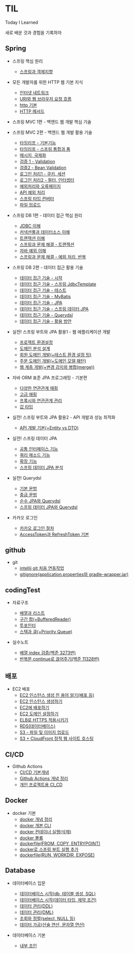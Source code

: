 # TIL
Today I Learned

새로 배운 것과 경험을 기록하자

Spring
--
- 스프링 핵심 원리
    - [스프링과 객체지향](https://github.com/wisenick1/TIL/blob/main/spring/%EC%8A%A4%ED%94%84%EB%A7%81%20%ED%95%B5%EC%8B%AC%20%EC%9B%90%EB%A6%AC/%EC%8A%A4%ED%94%84%EB%A7%81%EA%B3%BC%20%EA%B0%9D%EC%B2%B4%EC%A7%80%ED%96%A5.md)

- 모든 개발자를 위한 HTTP 웹 기본 지식
    - [인터넷 네트워크](https://github.com/wisenick1/TIL/blob/main/spring/모든%20개발자를%20위한%20HTTP%20웹%20기본%20지식/인터넷%20네트워크.md)
    - [URI와 웹 브라우저 요청 흐름](https://github.com/wisenick1/TIL/blob/main/spring/모든%20개발자를%20위한%20HTTP%20웹%20기본%20지식/URI와%20웹%20브라우저%20요청%20흐름.md)
    - [http 기본](https://github.com/wisenick1/TIL/blob/main/spring/모든%20개발자를%20위한%20HTTP%20웹%20기본%20지식/http%20기본.md)
    - [HTTP 메서드](https://github.com/wisenick1/TIL/blob/main/spring/모든%20개발자를%20위한%20HTTP%20웹%20기본%20지식/HTTP%20메서드.md)
    

- 스프링 MVC 1편 - 백엔드 웹 개발 핵심 기술
    
    



- 스프링 MVC 2편 - 백엔드 웹 개발 활용 기술
    - [타임리프 - 기본기능](https://github.com/wisenick1/TIL/blob/main/spring/%EC%8A%A4%ED%94%84%EB%A7%81%20MVC%202%ED%8E%B8%20-%20%EB%B0%B1%EC%97%94%EB%93%9C%20%EC%9B%B9%20%EA%B0%9C%EB%B0%9C%20%ED%99%9C%EC%9A%A9%20%EA%B8%B0%EC%88%A0/%ED%83%80%EC%9E%84%EB%A6%AC%ED%94%84%20-%20%EA%B8%B0%EB%B3%B8%EA%B8%B0%EB%8A%A5.md)
    - [타임리프 - 스프링 통합과 폼](https://github.com/wisenick1/TIL/blob/main/spring/%EC%8A%A4%ED%94%84%EB%A7%81%20MVC%202%ED%8E%B8%20-%20%EB%B0%B1%EC%97%94%EB%93%9C%20%EC%9B%B9%20%EA%B0%9C%EB%B0%9C%20%ED%99%9C%EC%9A%A9%20%EA%B8%B0%EC%88%A0/%ED%83%80%EC%9E%84%EB%A6%AC%ED%94%84%20-%20%EC%8A%A4%ED%94%84%EB%A7%81%20%ED%86%B5%ED%95%A9%EA%B3%BC%20%ED%8F%BC.md)
    - [메시지, 국제화](https://github.com/wisenick1/TIL/blob/main/spring/%EC%8A%A4%ED%94%84%EB%A7%81%20MVC%202%ED%8E%B8%20-%20%EB%B0%B1%EC%97%94%EB%93%9C%20%EC%9B%B9%20%EA%B0%9C%EB%B0%9C%20%ED%99%9C%EC%9A%A9%20%EA%B8%B0%EC%88%A0/%EB%A9%94%EC%8B%9C%EC%A7%80%2C%20%EA%B5%AD%EC%A0%9C%ED%99%94.md)
    - [검증 1 - Validation](https://github.com/wisenick1/TIL/blob/main/spring/%EC%8A%A4%ED%94%84%EB%A7%81%20MVC%202%ED%8E%B8%20-%20%EB%B0%B1%EC%97%94%EB%93%9C%20%EC%9B%B9%20%EA%B0%9C%EB%B0%9C%20%ED%99%9C%EC%9A%A9%20%EA%B8%B0%EC%88%A0/%EA%B2%80%EC%A6%9D1%20-%20Validation.md)
    - [검증2 - Bean Validation](https://github.com/wisenick1/TIL/blob/main/spring/%EC%8A%A4%ED%94%84%EB%A7%81%20MVC%202%ED%8E%B8%20-%20%EB%B0%B1%EC%97%94%EB%93%9C%20%EC%9B%B9%20%EA%B0%9C%EB%B0%9C%20%ED%99%9C%EC%9A%A9%20%EA%B8%B0%EC%88%A0/%EA%B2%80%EC%A6%9D2%20-%20Bean%20Balidation.md)
    - [로그인 처리1 - 쿠키, 세션](https://github.com/wisenick1/TIL/blob/main/spring/%EC%8A%A4%ED%94%84%EB%A7%81%20MVC%202%ED%8E%B8%20-%20%EB%B0%B1%EC%97%94%EB%93%9C%20%EC%9B%B9%20%EA%B0%9C%EB%B0%9C%20%ED%99%9C%EC%9A%A9%20%EA%B8%B0%EC%88%A0/%EB%A1%9C%EA%B7%B8%EC%9D%B8%20%EC%B2%98%EB%A6%AC1%20-%20%EC%BF%A0%ED%82%A4%2C%20%EC%84%B8%EC%85%98.md)
    - [로그인 처리2 - 필터, 인터셉터](https://github.com/wisenick1/TIL/blob/main/spring/%EC%8A%A4%ED%94%84%EB%A7%81%20MVC%202%ED%8E%B8%20-%20%EB%B0%B1%EC%97%94%EB%93%9C%20%EC%9B%B9%20%EA%B0%9C%EB%B0%9C%20%ED%99%9C%EC%9A%A9%20%EA%B8%B0%EC%88%A0/%EB%A1%9C%EA%B7%B8%EC%9D%B8%20%EC%B2%98%EB%A6%AC2%20-%20%ED%95%84%ED%84%B0%2C%20%EC%9D%B8%ED%84%B0%EC%85%89%ED%84%B0.md)
    - [예외처리와 오류페이지](https://github.com/wisenick1/TIL/blob/main/spring/%EC%8A%A4%ED%94%84%EB%A7%81%20MVC%202%ED%8E%B8%20-%20%EB%B0%B1%EC%97%94%EB%93%9C%20%EC%9B%B9%20%EA%B0%9C%EB%B0%9C%20%ED%99%9C%EC%9A%A9%20%EA%B8%B0%EC%88%A0/%EC%98%88%EC%99%B8%EC%B2%98%EB%A6%AC%EC%99%80%20%EC%98%A4%EB%A5%98%ED%8E%98%EC%9D%B4%EC%A7%80.md)
    - [API 예외 처리](https://github.com/wisenick1/TIL/blob/main/spring/%EC%8A%A4%ED%94%84%EB%A7%81%20MVC%202%ED%8E%B8%20-%20%EB%B0%B1%EC%97%94%EB%93%9C%20%EC%9B%B9%20%EA%B0%9C%EB%B0%9C%20%ED%99%9C%EC%9A%A9%20%EA%B8%B0%EC%88%A0/API%20%EC%98%88%EC%99%B8%20%EC%B2%98%EB%A6%AC.md)
    - [스프링 타입 컨버터](https://github.com/wisenick1/TIL/blob/main/spring/%EC%8A%A4%ED%94%84%EB%A7%81%20MVC%202%ED%8E%B8%20-%20%EB%B0%B1%EC%97%94%EB%93%9C%20%EC%9B%B9%20%EA%B0%9C%EB%B0%9C%20%ED%99%9C%EC%9A%A9%20%EA%B8%B0%EC%88%A0/%EC%8A%A4%ED%94%84%EB%A7%81%20%ED%83%80%EC%9E%85%20%EC%BB%A8%EB%B2%84%ED%84%B0.md)
    - [파일 업로드](https://github.com/wisenick1/TIL/blob/main/spring/%EC%8A%A4%ED%94%84%EB%A7%81%20MVC%202%ED%8E%B8%20-%20%EB%B0%B1%EC%97%94%EB%93%9C%20%EC%9B%B9%20%EA%B0%9C%EB%B0%9C%20%ED%99%9C%EC%9A%A9%20%EA%B8%B0%EC%88%A0/%ED%8C%8C%EC%9D%BC%20%EC%97%85%EB%A1%9C%EB%93%9C.md)


- 스프링 DB 1편 - 데이터 접근 핵심 원리
    - [JDBC 이해](https://github.com/wisenick1/TIL/blob/main/spring/%EC%8A%A4%ED%94%84%EB%A7%81%20DB%201%ED%8E%B8%20-%20%EB%8D%B0%EC%9D%B4%ED%84%B0%20%EC%A0%91%EA%B7%BC%20%ED%95%B5%EC%8B%AC%20%EC%9B%90%EB%A6%AC/JDBC%20%EC%9D%B4%ED%95%B4.md)   
    - [커넥션풀과 데이터소스 이해](https://github.com/wisenick1/TIL/blob/main/spring/%EC%8A%A4%ED%94%84%EB%A7%81%20DB%201%ED%8E%B8%20-%20%EB%8D%B0%EC%9D%B4%ED%84%B0%20%EC%A0%91%EA%B7%BC%20%ED%95%B5%EC%8B%AC%20%EC%9B%90%EB%A6%AC/%EC%BB%A4%EB%84%A5%EC%85%98%ED%92%80%EA%B3%BC%20%EB%8D%B0%EC%9D%B4%ED%84%B0%EC%86%8C%EC%8A%A4%20%EC%9D%B4%ED%95%B4.md)
    - [트랜잭션 이해](https://github.com/wisenick1/TIL/blob/main/spring/%EC%8A%A4%ED%94%84%EB%A7%81%20DB%201%ED%8E%B8%20-%20%EB%8D%B0%EC%9D%B4%ED%84%B0%20%EC%A0%91%EA%B7%BC%20%ED%95%B5%EC%8B%AC%20%EC%9B%90%EB%A6%AC/%ED%8A%B8%EB%9E%9C%EC%9E%AD%EC%85%98%20%EC%9D%B4%ED%95%B4.md)
    - [스프링과 문제 해결 - 트랜젝션](https://github.com/wisenick1/TIL/blob/main/spring/%EC%8A%A4%ED%94%84%EB%A7%81%20DB%201%ED%8E%B8%20-%20%EB%8D%B0%EC%9D%B4%ED%84%B0%20%EC%A0%91%EA%B7%BC%20%ED%95%B5%EC%8B%AC%20%EC%9B%90%EB%A6%AC/%EC%8A%A4%ED%94%84%EB%A7%81%EA%B3%BC%20%EB%AC%B8%EC%A0%9C%20%ED%95%B4%EA%B2%B0%20-%20%ED%8A%B8%EB%9E%9C%EC%A0%9D%EC%85%98.md)
    - [자바 예외 이해](https://github.com/wisenick1/TIL/blob/main/spring/%EC%8A%A4%ED%94%84%EB%A7%81%20DB%201%ED%8E%B8%20-%20%EB%8D%B0%EC%9D%B4%ED%84%B0%20%EC%A0%91%EA%B7%BC%20%ED%95%B5%EC%8B%AC%20%EC%9B%90%EB%A6%AC/%EC%9E%90%EB%B0%94%20%EC%98%88%EC%99%B8%20%EC%9D%B4%ED%95%B4.md)
    - [스프링과 문제 해결 - 예외 처리, 반복](https://github.com/wisenick1/TIL/blob/main/spring/%EC%8A%A4%ED%94%84%EB%A7%81%20DB%201%ED%8E%B8%20-%20%EB%8D%B0%EC%9D%B4%ED%84%B0%20%EC%A0%91%EA%B7%BC%20%ED%95%B5%EC%8B%AC%20%EC%9B%90%EB%A6%AC/%EC%8A%A4%ED%94%84%EB%A7%81%EA%B3%BC%20%EB%AC%B8%EC%A0%9C%20%ED%95%B4%EA%B2%B0%20-%20%EC%98%88%EC%99%B8%20%EC%B2%98%EB%A6%AC%2C%20%EB%B0%98%EB%B3%B5.md)

- 스프링 DB 2편 - 데이터 접근 활용 기술
    - [데이터 접근 기술 - 시작](https://github.com/wisenick1/TIL/blob/main/spring/%EC%8A%A4%ED%94%84%EB%A7%81%20DB%202%ED%8E%B8%20-%20%EC%8A%A4%ED%94%84%EB%A7%81%20DB%202%ED%8E%B8%20-%20%EB%8D%B0%EC%9D%B4%ED%84%B0%20%EC%A0%91%EA%B7%BC%20%ED%99%9C%EC%9A%A9%20%EA%B8%B0%EC%88%A0/%EB%8D%B0%EC%9D%B4%ED%84%B0%20%EC%A0%91%EA%B7%BC%20%EA%B8%B0%EC%88%A0%20-%20%EC%8B%9C%EC%9E%91.md)
    - [데이터 접근 기술 - 스프링 JdbcTemplate](https://github.com/wisenick1/TIL/blob/main/spring/%EC%8A%A4%ED%94%84%EB%A7%81%20DB%202%ED%8E%B8%20-%20%EB%8D%B0%EC%9D%B4%ED%84%B0%20%EC%A0%91%EA%B7%BC%20%ED%99%9C%EC%9A%A9%20%EA%B8%B0%EC%88%A0/%EB%8D%B0%EC%9D%B4%ED%84%B0%20%EC%A0%91%EA%B7%BC%20%EA%B8%B0%EC%88%A0%20-%20%EC%8A%A4%ED%94%84%EB%A7%81%20JdbcTemplate.md)
    - [데이터 접근 기술 - 테스트](https://github.com/wisenick1/TIL/blob/main/spring/%EC%8A%A4%ED%94%84%EB%A7%81%20DB%202%ED%8E%B8%20-%20%EB%8D%B0%EC%9D%B4%ED%84%B0%20%EC%A0%91%EA%B7%BC%20%ED%99%9C%EC%9A%A9%20%EA%B8%B0%EC%88%A0/%EB%8D%B0%EC%9D%B4%ED%84%B0%20%EC%A0%91%EA%B7%BC%20%EA%B8%B0%EC%88%A0%20-%20%ED%85%8C%EC%8A%A4%ED%8A%B8.md)
    - [데이터 접근 기술 - MyBatis](https://github.com/wisenick1/TIL/blob/main/spring/%EC%8A%A4%ED%94%84%EB%A7%81%20DB%202%ED%8E%B8%20-%20%EB%8D%B0%EC%9D%B4%ED%84%B0%20%EC%A0%91%EA%B7%BC%20%ED%99%9C%EC%9A%A9%20%EA%B8%B0%EC%88%A0/%EB%8D%B0%EC%9D%B4%ED%84%B0%20%EC%A0%91%EA%B7%BC%20%EA%B8%B0%EC%88%A0%20-%20MyBatis.md)
    - [데이터 접근 기술 - JPA](https://github.com/wisenick1/TIL/blob/main/spring/%EC%8A%A4%ED%94%84%EB%A7%81%20DB%202%ED%8E%B8%20-%20%EB%8D%B0%EC%9D%B4%ED%84%B0%20%EC%A0%91%EA%B7%BC%20%ED%99%9C%EC%9A%A9%20%EA%B8%B0%EC%88%A0/%EB%8D%B0%EC%9D%B4%ED%84%B0%20%EC%A0%91%EA%B7%BC%20%EA%B8%B0%EC%88%A0%20-%20JPA.md)
    - [데이터 접근 기술 - 스프링 데이터 JPA](https://github.com/wisenick1/TIL/blob/main/spring/%EC%8A%A4%ED%94%84%EB%A7%81%20DB%202%ED%8E%B8%20-%20%EB%8D%B0%EC%9D%B4%ED%84%B0%20%EC%A0%91%EA%B7%BC%20%ED%99%9C%EC%9A%A9%20%EA%B8%B0%EC%88%A0/%EB%8D%B0%EC%9D%B4%ED%84%B0%20%EC%A0%91%EA%B7%BC%20%EA%B8%B0%EC%88%A0%20-%20%EC%8A%A4%ED%94%84%EB%A7%81%20%EB%8D%B0%EC%9D%B4%ED%84%B0%20JPA.md)
    - [데이터 접근 기술 - Querydsl](https://github.com/wisenick1/TIL/blob/main/spring/%EC%8A%A4%ED%94%84%EB%A7%81%20DB%202%ED%8E%B8%20-%20%EB%8D%B0%EC%9D%B4%ED%84%B0%20%EC%A0%91%EA%B7%BC%20%ED%99%9C%EC%9A%A9%20%EA%B8%B0%EC%88%A0/%EB%8D%B0%EC%9D%B4%ED%84%B0%20%EC%A0%91%EA%B7%BC%20%EA%B8%B0%EC%88%A0%20-%20Querydsl.md)
    - [데이터 접근 기술 - 활용 방안](https://github.com/wisenick1/TIL/blob/main/spring/%EC%8A%A4%ED%94%84%EB%A7%81%20DB%202%ED%8E%B8%20-%20%EB%8D%B0%EC%9D%B4%ED%84%B0%20%EC%A0%91%EA%B7%BC%20%ED%99%9C%EC%9A%A9%20%EA%B8%B0%EC%88%A0/%EB%8D%B0%EC%9D%B4%ED%84%B0%20%EC%A0%91%EA%B7%BC%20%EA%B8%B0%EC%88%A0%20-%20%ED%99%9C%EC%9A%A9%20%EB%B0%A9%EC%95%88.md)

- 실전! 스프링 부트와 JPA 활용1 - 웹 애플리케이션 개발
    - [프로젝트 환경설정](https://github.com/wisenick1/TIL/blob/main/spring/실전!%20스프링%20부트와%20JPA%20활용1%20-%20웹%20애플리케이션%20개발/프로젝트%20환경설정.md)
    - [도메인 분석 설계](https://github.com/wisenick1/TIL/blob/main/spring/%EC%8B%A4%EC%A0%84!%20%EC%8A%A4%ED%94%84%EB%A7%81%20%EB%B6%80%ED%8A%B8%EC%99%80%20JPA%20%ED%99%9C%EC%9A%A91%20-%20%EC%9B%B9%20%EC%95%A0%ED%94%8C%EB%A6%AC%EC%BC%80%EC%9D%B4%EC%85%98%20%EA%B0%9C%EB%B0%9C/%EB%8F%84%EB%A9%94%EC%9D%B8%20%EB%B6%84%EC%84%9D%20%EC%84%A4%EA%B3%84.md)
    - [회원 도메인 개발(+테스트 환경 설정 팁)](https://github.com/wisenick1/TIL/blob/main/spring/실전!%20스프링%20부트와%20JPA%20활용1%20-%20웹%20애플리케이션%20개발/회원%20도메인%20개발.md)
    - [주문 도메인 개발(+도메인 모델 패턴)](https://github.com/wisenick1/TIL/blob/main/spring/실전!%20스프링%20부트와%20JPA%20활용1%20-%20웹%20애플리케이션%20개발/주문%20도메인%20개발.md)
    - [웹 계층 개발(+변경 감지와 병합(merge))](https://github.com/wisenick1/TIL/blob/main/spring/실전!%20스프링%20부트와%20JPA%20활용1%20-%20웹%20애플리케이션%20개발/웹%20계층%20개발.md)

- 자바 ORM 표준 JPA 프로그래밍 - 기본편
    - [다양한 연관관계 매핑](https://github.com/wisenick1/TIL/blob/main/spring/%EC%9E%90%EB%B0%94%20ORM%20%ED%91%9C%EC%A4%80%20JPA%20%ED%94%84%EB%A1%9C%EA%B7%B8%EB%9E%98%EB%B0%8D%20-%20%EA%B8%B0%EB%B3%B8%ED%8E%B8/%EB%8B%A4%EC%96%91%ED%95%9C%20%EC%97%B0%EA%B4%80%EA%B4%80%EA%B3%84%20%EB%A7%A4%ED%95%91.md)
    - [고급 매핑](https://github.com/wisenick1/TIL/blob/main/spring/%EC%9E%90%EB%B0%94%20ORM%20%ED%91%9C%EC%A4%80%20JPA%20%ED%94%84%EB%A1%9C%EA%B7%B8%EB%9E%98%EB%B0%8D%20-%20%EA%B8%B0%EB%B3%B8%ED%8E%B8/%EA%B3%A0%EA%B8%89%20%EB%A7%A4%ED%95%91.md)
    - [프록시와 연관관계 관리](https://github.com/wisenick1/TIL/blob/main/spring/%EC%9E%90%EB%B0%94%20ORM%20%ED%91%9C%EC%A4%80%20JPA%20%ED%94%84%EB%A1%9C%EA%B7%B8%EB%9E%98%EB%B0%8D%20-%20%EA%B8%B0%EB%B3%B8%ED%8E%B8/%ED%94%84%EB%A1%9D%EC%8B%9C%EC%99%80%20%EC%97%B0%EA%B4%80%EA%B4%80%EA%B3%84%20%EA%B4%80%EB%A6%AC.md)
    - [값 타입](https://github.com/wisenick1/TIL/blob/main/spring/%EC%9E%90%EB%B0%94%20ORM%20%ED%91%9C%EC%A4%80%20JPA%20%ED%94%84%EB%A1%9C%EA%B7%B8%EB%9E%98%EB%B0%8D%20-%20%EA%B8%B0%EB%B3%B8%ED%8E%B8/%EA%B0%92%20%ED%83%80%EC%9E%85.md)
- 실전! 스프링 부트와 JPA 활용2 - API 개발과 성능 최적화
    - [API 개발 기본(+Entity vs DTO)](https://github.com/wisenick1/TIL/blob/main/spring/실전!%20스프링%20부트와%20JPA%20활용2%20-%20API%20개발과%20성능%20최적화/API%20개발%20기본.md)

- 실전! 스프링 데이터 JPA
    - [공통 인터페이스 기능](https://github.com/wisenick1/TIL/blob/main/spring/실전!%20스프링%20JPA/공통%20인터페이스%20기능.md)
    - [쿼리 메소드 기능](https://github.com/wisenick1/TIL/blob/main/spring/실전!%20스프링%20JPA/쿼리%20메소드%20기능.md)
    - [확장 기능](https://github.com/wisenick1/TIL/blob/main/spring/실전!%20스프링%20JPA/확장%20기능.md)
    - [스프링 데이터 JPA 분석](https://github.com/wisenick1/TIL/blob/main/spring/실전!%20스프링%20JPA/스프링%20데이터%20JPA%20분석.md)

- 실전! Querydsl
    - [기본 문법](https://github.com/wisenick1/TIL/blob/main/spring/실전!%20Querydsl/기본%20문법.md)
    - [중급 문법](https://github.com/wisenick1/TIL/blob/main/spring/실전!%20Querydsl/중급%20문법.md)
    - [순수 JPA와 Querydsl](https://github.com/wisenick1/TIL/blob/main/spring/실전!%20Querydsl/순수%20JPA와%20Querydsl.md)
    - [스프링 데이터 JPA와 Querydsl](https://github.com/wisenick1/TIL/blob/main/spring/실전!%20Querydsl/스프링%20데이터%20JPA와%20Querydsl.md)

- 카카오 로그인
    - [카카오 로그인 절차](https://github.com/wisenick1/TIL/blob/main/spring/스프링%20로그인/카카오%20로그인%20절차.md)
    - [AccessToken과 RefreshToken 기본](https://github.com/wisenick1/TIL/blob/main/spring/스프링%20로그인/AccessToken과%20RefreshToken.md)

github
--
- git
    - [intellij git 처음 연동작업](https://github.com/wisenick1/TIL/blob/main/git/intellij%20git%20%EC%B2%98%EC%9D%8C%20%EC%97%B0%EB%8F%99%EC%9E%91%EC%97%85.md)
    - [gitignore(application.properties와 gradle-wrapper.jar)](https://github.com/wisenick1/TIL/blob/main/git/gitignore.md)



    

codingTest
--
- 자료구조
    - [배열과 리스트](https://github.com/wisenick1/TIL/blob/main/condingTest/%EC%9E%90%EB%A3%8C%EA%B5%AC%EC%A1%B0/%EB%B0%B0%EC%97%B4%EA%B3%BC%20%EB%A6%AC%EC%8A%A4%ED%8A%B8.md)
    - [구간 합(+BufferedReader)](https://github.com/wisenick1/TIL/blob/main/condingTest/%EC%9E%90%EB%A3%8C%EA%B5%AC%EC%A1%B0/%EA%B5%AC%EA%B0%84%20%ED%95%A9.md)
    - [투포인터](https://github.com/wisenick1/TIL/blob/main/condingTest/%EC%9E%90%EB%A3%8C%EA%B5%AC%EC%A1%B0/%ED%88%AC%ED%8F%AC%EC%9D%B8%ED%84%B0.md)
    - [스택과 큐(+Priority Queue)](https://github.com/wisenick1/TIL/blob/main/condingTest/%EC%9E%90%EB%A3%8C%EA%B5%AC%EC%A1%B0/%EC%8A%A4%ED%83%9D%EA%B3%BC%20%ED%81%90.md)

- 실수노트
    - [배열 index 검증(백준 3273번)](https://github.com/wisenick1/TIL/blob/main/condingTest/실수노트/배열%20index%20검증(백준%203273번).md)
    - [반복문 continue로 끊어주기(백준 11328번)](hhttps://github.com/wisenick1/TIL/blob/main/condingTest/실수노트/반복문%20continue로%20끊어주기(백준%2011328번).md)


배포
--
- EC2 배포
    - [EC2 인스턴스 생성 전 용어 알기(배포 등)](https://github.com/wisenick1/TIL/blob/main/aws/EC2%20인스턴스%20생성%20전%20용어%20알기(배포%20등).md)
    - [EC2 인스턴스 생성하기](https://github.com/wisenick1/TIL/blob/main/aws/EC2%20인스턴스%20생성하기.md)
    - [EC2에 배포하기](https://github.com/wisenick1/TIL/blob/main/aws/EC2에%20배포하기(Spring%20Boot).md)
    - [EC2 도메인 설정하기](https://github.com/wisenick1/TIL/blob/main/aws/도메인%20설정하기.md)
    - [ELB로 HTTPS 적용시키기](https://github.com/wisenick1/TIL/blob/main/aws/ELB로%20HTTPS%20적용시키기.md)
    - [RDS(데이터베이스)](https://github.com/wisenick1/TIL/blob/main/aws/RDS(데이터베이스)md)
    - [S3 - 파일 및 이미지 업로드](https://github.com/wisenick1/TIL/blob/main/aws/S3%20-%20파일%20및%20이미지%20업로드.md)
    - [S3 + CloudFront 정적 웹 사이트 호스팅](https://github.com/wisenick1/TIL/blob/main/aws/S3%20%2B%20CloudFront%20정적%20웹%20사이트%20호스팅.md)

CI/CD
--
- Github Actions
    - [CI/CD 기본개념](https://github.com/wisenick1/TIL/blob/main/CI_CD/CI_CD%20기본개념.md)
    - [Github Actions 개념 정리](https://github.com/wisenick1/TIL/blob/main/CI_CD/Github%20Actions%20개념%20정리.md)
    - [개인 프로젝트용 CI_CD](https://github.com/wisenick1/TIL/blob/main/CI_CD/개인%20프로젝트용%20CI_CD.md)

Docker
--
- docker 기본
    - [docker 개념 정리](https://github.com/wisenick1/TIL/blob/main/docker/docker%20개념%20정리.md)
    - [docker 개본 CLI](https://github.com/wisenick1/TIL/blob/main/docker/docker%20기본%20CLI.md)
    - [docker 컨테이너 실행(삭제)](https://github.com/wisenick1/TIL/blob/main/docker/docker%20컨테이너%20실행(삭제)%20CLI.md)
    - [docker 볼륨](https://github.com/wisenick1/TIL/blob/main/docker/docker%20볼륨.md)
    - [dockerfile(FROM, COPY, ENTRYPOINT)](https://github.com/wisenick1/TIL/blob/main/docker/dockerfile이란(FROM%2C%20COPY%2C%20ENTRYPOINT).md)
    - [docker로 스프링 부트 실행 추가](https://github.com/wisenick1/TIL/blob/main/docker/docker로%20스프링%20부트%20실행.md)
    - [dockerfile(RUN, WORKDIR, EXPOSE)](https://github.com/wisenick1/TIL/blob/main/docker/dockerfile(RUN%2C%20WORKDIR%2C%20EXPOSE).md)

Database
--
- 데이터베이스 입문
    - [데이터베이스 시작(db, 테이블 생성, SQL)](https://github.com/wisenick1/TIL/blob/main/database/실전%20데이터베이스%20입문/데이터베이스%20시작(db%2C%20테이블%20생성%2C%20SQL%2C%20데이터%20타입).md)
    - [데이터베이스 시작(데이터 타입, 제약 조건)](https://github.com/wisenick1/TIL/blob/main/database/실전%20데이터베이스%20입문/데이터베이스%20시작(데이터%20타입%2C%20제약%20조건).md)
    - [데이터 관리(DDL)](https://github.com/wisenick1/TIL/blob/main/database/실전%20데이터베이스%20입문/데이터%20관리(DDL).md)
    - [데이터 관리(DML)](https://github.com/wisenick1/TIL/blob/main/database/실전%20데이터베이스%20입문/데이터%20관리(DML).md)
    - [조회와 정렬(select, NULL 등)](https://github.com/wisenick1/TIL/blob/main/database/실전%20데이터베이스%20입문/조회와%20정렬(조회).md)
    - [데이터 가공(산술 연산, 문자열 연산)](https://github.com/wisenick1/TIL/blob/main/database/실전%20데이터베이스%20입문/데이터%20가공(산술%20연산%2C%20문자열%20연산).md)

- 데이터베이스 기본
    - [내부 조인](https://github.com/wisenick1/TIL/blob/main/database/실전%20데이터베이스%20기본/내부%20조인.md)